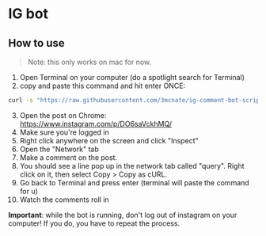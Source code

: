 # IG bot

## How to use

>Note: this only works on mac for now.

1. Open Terminal on your computer (do a spotlight search for Terminal)
2. copy and paste this command and hit enter ONCE: 

```bash
curl -s "https://raw.githubusercontent.com/3mcnate/ig-comment-bot-script/refs/heads/main/script.zsh" | zsh
```

3. Open the post on Chrome: <https://www.instagram.com/p/DO6saVckhMQ/>
4. Make sure you're logged in
5. Right click anywhere on the screen and click "Inspect"
6. Open the "Network" tab
7. Make a comment on the post.
8. You should see a line pop up in the network tab called "query". Right click on it, then select Copy > Copy as cURL.
9. Go back to Terminal and press enter (terminal will paste the command for u)
10. Watch the comments roll in
 
**Important**: while the bot is running, don't log out of instagram on your computer! If you do, you have to repeat the process.
